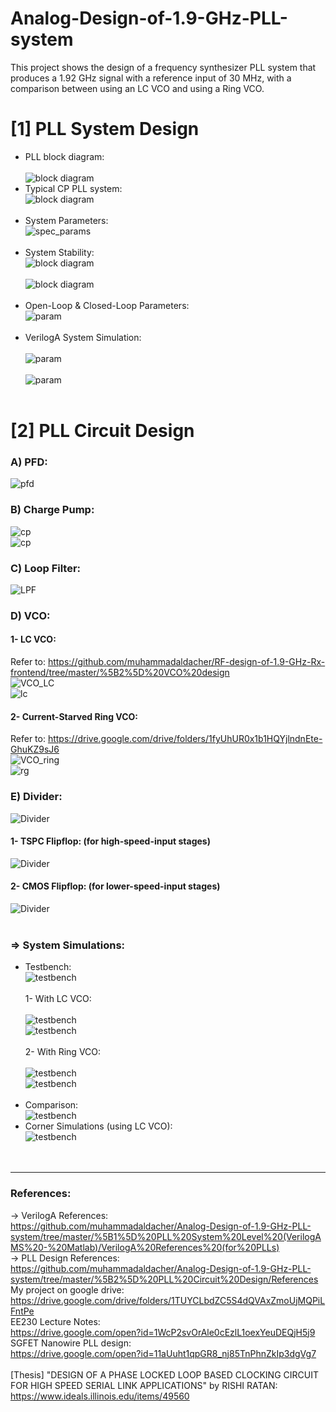 # Analog-Design-of-1.9-GHz-PLL-system
This project shows the design of a frequency synthesizer PLL system that produces a 1.92 GHz signal with a reference input of 30 MHz, with a comparison between using an LC VCO and using a Ring VCO.

# [1] PLL System Design
* PLL block diagram: <br/> <br/>
![block diagram](https://user-images.githubusercontent.com/27668656/62658668-2ad0df80-b91e-11e9-8d4a-d3cc765fffe7.png) <br/>
* Typical CP PLL system: <br/>
![block diagram](https://user-images.githubusercontent.com/27668656/62659007-1b05cb00-b91f-11e9-99c5-b8b5a7ae3843.png) <br/> <br/>
* System Parameters: <br/>
![spec_params](https://user-images.githubusercontent.com/27668656/219975664-bec12eb1-a4a6-473f-aee6-5fc5a2cde03b.png) <br/> <br/>
* System Stability: <br/>
![block diagram](https://user-images.githubusercontent.com/27668656/62659548-856b3b00-b920-11e9-99d6-d49adb1be322.png) <br/> <br/>
![block diagram](https://user-images.githubusercontent.com/27668656/62659921-910b3180-b921-11e9-9eb4-502424ebd28e.png) <br/> <br/>
* Open-Loop & Closed-Loop Parameters: <br/>
![param](https://user-images.githubusercontent.com/27668656/62660296-8c934880-b922-11e9-9ba5-f65a7b2fa860.png) <br/> <br/>
* VerilogA System Simulation: <br/><br/>
![param](https://user-images.githubusercontent.com/27668656/62660466-f4499380-b922-11e9-8538-fb5a1e3818ac.png) <br/> <br/>
![param](https://user-images.githubusercontent.com/27668656/62660653-86ea3280-b923-11e9-9664-5af6d84cb73a.png) <br/> <br/>

# [2] PLL Circuit Design
### A) PFD:
![pfd](https://user-images.githubusercontent.com/27668656/62662760-f19e6c80-b929-11e9-8c0b-2270e22c45dc.png)
### B) Charge Pump:
![cp](https://user-images.githubusercontent.com/27668656/62663121-3c6cb400-b92b-11e9-98e2-5690f9dfe831.png) <br/>
![cp](https://user-images.githubusercontent.com/27668656/62663200-7473f700-b92b-11e9-957d-f16e4593238d.png) <br/>
### C) Loop Filter:
![LPF](https://user-images.githubusercontent.com/27668656/62663915-480daa00-b92e-11e9-84de-11f998679c88.png) <br/>
### D) VCO:
####   1- LC VCO:
Refer to: https://github.com/muhammadaldacher/RF-design-of-1.9-GHz-Rx-frontend/tree/master/%5B2%5D%20VCO%20design <br/>
![VCO_LC](https://user-images.githubusercontent.com/27668656/62666459-611b5880-b938-11e9-8581-81349e223dcd.png) <br/>
![lc](https://user-images.githubusercontent.com/27668656/62667160-4eeee980-b93b-11e9-91f0-90585d671192.png) <br/>
####   2- Current-Starved Ring VCO:
Refer to: https://drive.google.com/drive/folders/1fyUhUR0x1b1HQYjlndnEte-GhuKZ9sJ6 <br/>
![VCO_ring](https://user-images.githubusercontent.com/27668656/62667249-b147ea00-b93b-11e9-9828-5e5c48a859f0.png) <br/>
![rg](https://user-images.githubusercontent.com/27668656/62667287-dccad480-b93b-11e9-8be8-604a056441ac.png) <br/>
### E) Divider:
![Divider](https://user-images.githubusercontent.com/27668656/62671403-9c735280-b94b-11e9-9dae-725af9e789dd.png) <br/>
####   1- TSPC Flipflop: (for high-speed-input stages)
![Divider](https://user-images.githubusercontent.com/27668656/62671736-ddb83200-b94c-11e9-936c-c4115550a676.png) <br/>
####   2- CMOS Flipflop: (for lower-speed-input stages)
![Divider](https://user-images.githubusercontent.com/27668656/62671766-f9233d00-b94c-11e9-9f22-335821989829.png) <br/><br/>
### => System Simulations:
* Testbench: <br/>
![testbench](https://user-images.githubusercontent.com/27668656/62714322-31f5fd00-b9b3-11e9-9195-c4de03f77e76.png) <br/><br/>
1- With LC VCO:<br/><br/>
![testbench](https://user-images.githubusercontent.com/27668656/62722887-3bd42c00-b9c4-11e9-8104-983facd119e0.png)<br/>
![testbench](https://user-images.githubusercontent.com/27668656/62722993-7d64d700-b9c4-11e9-8943-de98e37c59e4.png)<br/><br/>
2- With Ring VCO:<br/><br/>
![testbench](https://user-images.githubusercontent.com/27668656/62723086-b0a76600-b9c4-11e9-8d68-4302d8f43c76.png)<br/>
![testbench](https://user-images.githubusercontent.com/27668656/62723139-d2085200-b9c4-11e9-91e7-582b2454d14b.png)<br/><br/>
* Comparison: <br/>
![testbench](https://user-images.githubusercontent.com/27668656/62723307-3f1be780-b9c5-11e9-8c92-e8a3078d82b7.png) <br/>
* Corner Simulations (using LC VCO): <br/>
![testbench](https://user-images.githubusercontent.com/27668656/62723399-79858480-b9c5-11e9-9c52-58a03a76ef8c.png)<br/><br/><br/>
*****************
### References:
-> VerilogA References:<br/>
https://github.com/muhammadaldacher/Analog-Design-of-1.9-GHz-PLL-system/tree/master/%5B1%5D%20PLL%20System%20Level%20(VerilogAMS%20-%20Matlab)/VerilogA%20References%20(for%20PLLs) <br/>
-> PLL Design References: <br/>
https://github.com/muhammadaldacher/Analog-Design-of-1.9-GHz-PLL-system/tree/master/%5B2%5D%20PLL%20Circuit%20Design/References <br/>
My project on google drive:<br/>
https://drive.google.com/drive/folders/1TUYCLbdZC5S4dQVAxZmoUjMQPiLFntPe <br/>
EE230 Lecture Notes:<br/>
https://drive.google.com/open?id=1WcP2svOrAle0cEzlL1oexYeuDEQjH5j9 <br/>
SGFET Nanowire PLL design:<br/>
https://drive.google.com/open?id=11aUuht1qpGR8_nj85TnPhnZkIp3dgVg7 <br/><br/>
[Thesis] "DESIGN OF A PHASE LOCKED LOOP BASED CLOCKING CIRCUIT FOR HIGH SPEED SERIAL LINK APPLICATIONS" by RISHI RATAN: <br/>
https://www.ideals.illinois.edu/items/49560 <br/>
